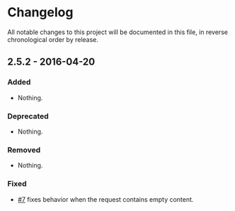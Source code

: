 # Changelog

All notable changes to this project will be documented in this file, in reverse chronological order by release.

## 2.5.2 - 2016-04-20

### Added

- Nothing.

### Deprecated

- Nothing.

### Removed

- Nothing.

### Fixed

- [#7](https://github.com/zendframework/zend-soap/pull/7) fixes
  behavior when the request contains empty content.
